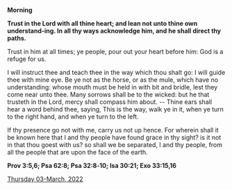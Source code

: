 **Morning**

**Trust in the Lord with all thine heart; and lean not unto thine own understand-ing. In all thy ways acknowledge him, and he shall direct thy paths.**
 
Trust in him at all times; ye people, pour out your heart before him: God is a refuge for us.
 
I will instruct thee and teach thee in the way which thou shalt go: I will guide thee with mine eye. Be ye not as the horse, or as the mule, which have no understanding: whose mouth must be held in with bit and bridle, lest they come near unto thee. Many sorrows shall be to the wicked: but he that trusteth in the Lord, mercy shall compass him about. -- Thine ears shall hear a word behind thee, saying, This is the way, walk ye in it, when ye turn to the right hand, and when ye turn to the left.
 
If thy presence go not with me, carry us not up hence. For wherein shall it be known here that I and thy people have found grace in thy sight? is it not in that thou goest with us? so shall we be separated, I and thy people, from all the people that are upon the face of the earth.  

**Prov 3:5,6; Psa 62:8; Psa 32:8‑10; Isa 30:21; Exo 33:15,16**

[Thursday 03-March, 2022](https://t.me/daily_light)
